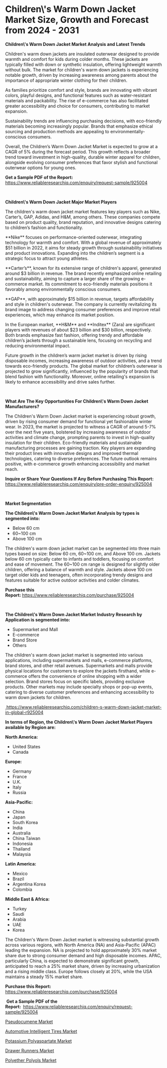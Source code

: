 <p><h1>Children\'s Warm Down Jacket Market Size, Growth and Forecast from 2024 - 2031</h1></p><p><strong>Children\'s Warm Down Jacket Market Analysis and Latest Trends</strong></p>
<p><p>Children's warm down jackets are insulated outerwear designed to provide warmth and comfort for kids during colder months. These jackets are typically filled with down or synthetic insulation, offering lightweight warmth without bulk. The market for children's warm down jackets is experiencing notable growth, driven by increasing awareness among parents about the importance of appropriate winter clothing for their children. </p><p>As families prioritize comfort and style, brands are innovating with vibrant colors, playful designs, and functional features such as water-resistant materials and packability. The rise of e-commerce has also facilitated greater accessibility and choice for consumers, contributing to market expansion. </p><p>Sustainability trends are influencing purchasing decisions, with eco-friendly materials becoming increasingly popular. Brands that emphasize ethical sourcing and production methods are appealing to environmentally-conscious consumers. </p><p>Overall, the Children’s Warm Down Jacket Market is expected to grow at a CAGR of 5% during the forecast period. This growth reflects a broader trend toward investment in high-quality, durable winter apparel for children, alongside evolving consumer preferences that favor stylish and functional outerwear options for young ones.</p></p>
<p><strong>Get a Sample PDF of the Report:&nbsp;</strong> <a href="https://www.reliableresearchiq.com/enquiry/request-sample/925004?utm_campaign=103&utm_medium=2&utm_source=Github&utm_content=ia&utm_term=12122024&utm_id=childrens-warm-down-jacket">https://www.reliableresearchiq.com/enquiry/request-sample/925004</a></p>
<p>&nbsp;</p>
<p><strong>Children\'s Warm Down Jacket Major Market Players</strong></p>
<p><p>The children's warm down jacket market features key players such as Nike, Carter’s, GAP, Adidas, and H&M, among others. These companies compete based on product quality, brand reputation, and innovative designs catering to children’s fashion and functionality.</p><p>**Nike** focuses on performance-oriented outerwear, integrating technology for warmth and comfort. With a global revenue of approximately $51 billion in 2022, it aims for steady growth through sustainability initiatives and product innovations. Expanding into the children’s segment is a strategic focus to attract young athletes.</p><p>**Carter’s**, known for its extensive range of children's apparel, generated around $3 billion in revenue. The brand recently emphasized online retailing and sustainability, aiming to capture a larger share of the growing e-commerce market. Its commitment to eco-friendly materials positions it favorably among environmentally conscious consumers.</p><p>**GAP**, with approximately $15 billion in revenue, targets affordability and style in children's outerwear. The company is currently revitalizing its brand image to address changing consumer preferences and improve retail experiences, which may enhance its market position.</p><p>In the European market, **H&M** and **Inditex** (Zara) are significant players with revenues of about $23 billion and $30 billion, respectively. Both brands emphasize fast fashion, offering trendy and affordable children’s jackets through a sustainable lens, focusing on recycling and reducing environmental impact.</p><p>Future growth in the children’s warm jacket market is driven by rising disposable incomes, increasing awareness of outdoor activities, and a trend towards eco-friendly products. The global market for children’s outerwear is projected to grow significantly, influenced by the popularity of brands that blend fashion with functionality. Moreover, online retailing's expansion is likely to enhance accessibility and drive sales further.</p></p>
<p>&nbsp;</p>
<p><strong>What Are The Key Opportunities For Children\'s Warm Down Jacket Manufacturers?</strong></p>
<p><p>The Children's Warm Down Jacket market is experiencing robust growth, driven by rising consumer demand for functional yet fashionable winter wear. In 2023, the market is projected to witness a CAGR of around 5-7% over the next five years, bolstered by increasing awareness of outdoor activities and climate change, prompting parents to invest in high-quality insulation for their children. Eco-friendly materials and sustainable manufacturing processes are gaining traction. Key players are expanding their product lines with innovative designs and improved thermal technologies, catering to diverse preferences. The future outlook remains positive, with e-commerce growth enhancing accessibility and market reach.</p></p>
<p><strong>Inquire or Share Your Questions If Any Before Purchasing This Report:</strong> <a href="https://www.reliableresearchiq.com/enquiry/pre-order-enquiry/925004?utm_campaign=103&utm_medium=2&utm_source=Github&utm_content=ia&utm_term=12122024&utm_id=childrens-warm-down-jacket">https://www.reliableresearchiq.com/enquiry/pre-order-enquiry/925004</a></p>
<p>&nbsp;</p>
<p><strong>Market Segmentation</strong></p>
<p><strong>The Children\'s Warm Down Jacket Market Analysis by types is segmented into:</strong></p>
<p><ul><li>Below 60 cm</li><li>60~100 cm</li><li>Above 100 cm</li></ul></p>
<p><p>The children's warm down jacket market can be segmented into three main types based on size: Below 60 cm, 60~100 cm, and Above 100 cm. Jackets below 60 cm typically cater to infants and toddlers, focusing on comfort and ease of movement. The 60~100 cm range is designed for slightly older children, offering a balance of warmth and style. Jackets above 100 cm target older kids and teenagers, often incorporating trendy designs and features suitable for active outdoor activities and colder climates.</p></p>
<p><strong>Purchase this Report:&nbsp;</strong><a href="https://www.reliableresearchiq.com/purchase/925004?utm_campaign=103&utm_medium=2&utm_source=Github&utm_content=ia&utm_term=12122024&utm_id=childrens-warm-down-jacket">https://www.reliableresearchiq.com/purchase/925004</a></p>
<p>&nbsp;</p>
<p><strong>The Children\'s Warm Down Jacket Market Industry Research by Application is segmented into:</strong></p>
<p><ul><li>Supermarket and Mall</li><li>E-commerce</li><li>Brand Store</li><li>Others</li></ul></p>
<p><p>The children's warm down jacket market is segmented into various applications, including supermarkets and malls, e-commerce platforms, brand stores, and other retail avenues. Supermarkets and malls provide physical locations for customers to explore the jackets firsthand, while e-commerce offers the convenience of online shopping with a wider selection. Brand stores focus on specific labels, providing exclusive products. Other markets may include specialty shops or pop-up events, catering to diverse customer preferences and enhancing accessibility to warm down jackets for children.</p></p>
<p><a href="https://www.reliableresearchiq.com/children-s-warm-down-jacket-market-in-global-r925004?utm_campaign=103&utm_medium=2&utm_source=Github&utm_content=ia&utm_term=12122024&utm_id=childrens-warm-down-jacket">&nbsp;https://www.reliableresearchiq.com/children-s-warm-down-jacket-market-in-global-r925004</a></p>
<p><strong>In terms of Region, the Children\'s Warm Down Jacket Market Players available by Region are:</strong></p>
<p>
    <p> <strong> North America: </strong>
        <ul>
            <li>United States</li>
            <li>Canada</li>
        </ul>
        </p> 
    <p> <strong> Europe: </strong>
        <ul>
            <li>Germany</li>
            <li>France</li>
            <li>U.K.</li>
            <li>Italy</li>
            <li>Russia</li>
        </ul>
        </p> 
    <p> <strong> Asia-Pacific: </strong>
        <ul>
            <li>China</li>
            <li>Japan</li>
            <li>South Korea</li>
            <li>India</li>
            <li>Australia</li>
            <li>China Taiwan</li>
            <li>Indonesia</li>
            <li>Thailand</li>
            <li>Malaysia</li>
        </ul>
        </p> 
    <p> <strong> Latin America: </strong>
        <ul>
            <li>Mexico</li>
            <li>Brazil</li>
            <li>Argentina Korea</li>
            <li>Colombia</li>
        </ul>
        </p> 
    <p> <strong> Middle East & Africa: </strong>
        <ul>
            <li>Turkey</li>
            <li>Saudi</li>
            <li>Arabia</li>
            <li>UAE</li>
            <li>Korea</li>
        </ul>
    </p>
    </p>
<p><p>The Children's Warm Down Jacket market is witnessing substantial growth across various regions, with North America (NA) and Asia-Pacific (APAC) leading the expansion. NA is projected to hold approximately 30% market share due to strong consumer demand and high disposable incomes. APAC, particularly China, is expected to demonstrate significant growth, anticipated to reach a 25% market share, driven by increasing urbanization and a rising middle class. Europe follows closely at 20%, while the USA maintains a steady 15% market share.</p></p>
<p><strong>Purchase this Report: </strong><a href="https://www.reliableresearchiq.com/purchase/925004?utm_campaign=103&utm_medium=2&utm_source=Github&utm_content=ia&utm_term=12122024&utm_id=childrens-warm-down-jacket">https://www.reliableresearchiq.com/purchase/925004</a></p>
<p>&nbsp;<strong>Get a Sample PDF of the Report:&nbsp;&nbsp;</strong><a href="https://www.reliableresearchiq.com/enquiry/request-sample/925004?utm_campaign=103&utm_medium=2&utm_source=Github&utm_content=ia&utm_term=12122024&utm_id=childrens-warm-down-jacket">https://www.reliableresearchiq.com/enquiry/request-sample/925004</a></p>
<p><strong></strong></p>
<p><p><a href="https://www.linkedin.com/pulse/p-factrackr-ho6he?utm_campaign=103&utm_medium=2&utm_source=Github&utm_content=ia&utm_term=12122024&utm_id=childrens-warm-down-jacket">Pseudocumene Market</a></p><p><a href="https://github.com/ilonaenterline65/Market-Research-Report-List-1/blob/main/automotive-intelligent-tires-market.md?utm_campaign=103&utm_medium=2&utm_source=Github&utm_content=ia&utm_term=12122024&utm_id=childrens-warm-down-jacket">Automotive Intelligent Tires Market</a></p><p><a href="https://www.linkedin.com/pulse/p-factrackr-ho6he?utm_campaign=103&utm_medium=2&utm_source=Github&utm_content=ia&utm_term=12122024&utm_id=childrens-warm-down-jacket">Potassium Polyaspartate Market</a></p><p><a href="https://www.linkedin.com/pulse/c-hannibex-sqmmf?utm_campaign=103&utm_medium=2&utm_source=Github&utm_content=ia&utm_term=12122024&utm_id=childrens-warm-down-jacket">Drawer Runners Market</a></p><p><a href="https://www.linkedin.com/pulse/p-factrackr-ho6he?utm_campaign=103&utm_medium=2&utm_source=Github&utm_content=ia&utm_term=12122024&utm_id=childrens-warm-down-jacket">Polyether Polyols Market</a></p></p>